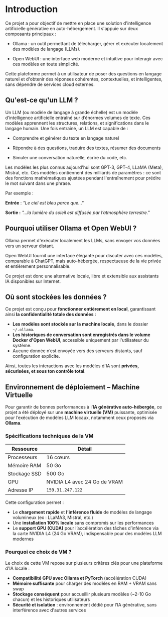 # Introduction


Ce projet a pour objectif de mettre en place une solution d'intelligence artificielle générative en auto-hébergement. Il s'appuie sur deux composants principaux :

- Ollama : un outil permettant de télécharger, gérer et exécuter localement des modèles de langage (LLMs).

- Open WebUI : une interface web moderne et intuitive pour interagir avec ces modèles en toute simplicité.

Cette plateforme permet à un utilisateur de poser des questions en langage naturel et d'obtenir des réponses cohérentes, contextuelles, et intelligentes, sans dépendre de services cloud externes.

## Qu'est-ce qu'un LLM ?

Un LLM (ou modèle de langage à grande échelle) est un modèle d’intelligence artificielle entraîné sur d’énormes volumes de texte. Ces modèles apprennent les structures, relations, et significations dans le langage humain. Une fois entraîné, un LLM est capable de :

- Comprendre et générer du texte en langage naturel

- Répondre à des questions, traduire des textes, résumer des documents

- Simuler une conversation naturelle, écrire du code, etc.

Les modèles les plus connus aujourd'hui sont GPT-3, GPT-4, LLaMA (Meta), Mistral, etc. Ces modèles contiennent des milliards de paramètres : ce sont des fonctions mathématiques ajustées pendant l'entraînement pour prédire le mot suivant dans une phrase.

Par exemple :

**Entrée** : *"Le ciel est bleu parce que..."*

**Sortie :** *"...la lumière du soleil est diffusée par l’atmosphère terrestre."*

## Pourquoi utiliser Ollama et Open WebUI ?

Ollama permet d'exécuter localement les LLMs, sans envoyer vos données vers un serveur distant.

Open WebUI fournit une interface élégante pour discuter avec ces modèles, comparable à ChatGPT, mais auto-hébergée, respectueuse de la vie privée et entièrement personnalisable.

Ce projet est donc une alternative locale, libre et extensible aux assistants IA disponibles sur Internet.

## Où sont stockées les données ?

Ce projet est conçu pour **fonctionner entièrement en local**, garantissant ainsi **la confidentialité totale des données** :

- **Les modèles sont stockés sur la machine locale**, dans le dossier `~/.ollama`.
- **Les historiques de conversation sont enregistrés dans le volume Docker d'Open WebUI**, accessible uniquement par l'utilisateur du système.
- Aucune donnée n’est envoyée vers des serveurs distants, sauf configuration explicite.

Ainsi, toutes les interactions avec les modèles d'IA sont **privées, sécurisées, et sous ton contrôle total**.


## Environnement de déploiement – Machine Virtuelle

Pour garantir de bonnes performances à l’**IA générative auto-hébergée**, ce projet a été déployé sur une **machine virtuelle (VM)** puissante, optimisée pour l’exécution de modèles LLM locaux, notamment ceux proposés via **Ollama**.

### Spécifications techniques de la VM

| Ressource       | Détail                        |
|------------------|-------------------------------|
|  Processeurs    | 16 cœurs                      |
|  Mémoire RAM    | 50 Go                         |
|  Stockage SSD  | 500 Go                        |
|  GPU           | NVIDIA L4 avec 24 Go de VRAM  |
|  Adresse IP     | `159.31.247.122`              |

Cette configuration permet :

-  Le **chargement rapide** et **l’inférence fluide** de modèles de langage volumineux (ex : LLaMA3, Mistral, etc.)
-  Une **installation 100% locale** sans compromis sur les performances
-  Le **support GPU (CUDA)** pour l’accélération des tâches d’inférence via la carte NVIDIA L4 (24 Go VRAM), indispensable pour des modèles LLM modernes

### Pourquoi ce choix de VM ?

Le choix de cette VM repose sur plusieurs critères clés pour une plateforme d'IA locale :

- **Compatibilité GPU avec Ollama et PyTorch** (accélération CUDA)
- **Mémoire suffisante** pour charger des modèles en RAM + VRAM sans swap
- **Stockage conséquent** pour accueillir plusieurs modèles (~2-10 Go chacun) et les historiques utilisateurs
- **Sécurité et isolation** : environnement dédié pour l’IA générative, sans interférence avec d'autres services


